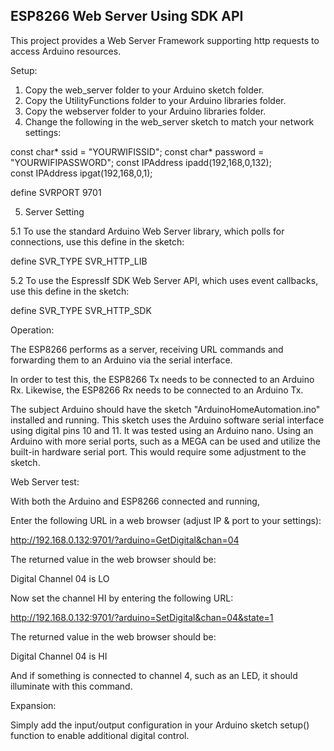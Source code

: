 <h2><strong>ESP8266 Web Server Using SDK API</strong></h2>

This project provides a Web Server Framework supporting http requests to access Arduino resources.

Setup:

1. Copy the web_server folder to your Arduino sketch folder.
2. Copy the UtilityFunctions folder to your Arduino libraries folder.
3. Copy the webserver folder to your Arduino libraries folder.
4. Change the following in the web_server sketch to match your network settings:

const char* ssid = "YOURWIFISSID";
const char* password = "YOURWIFIPASSWORD";
const IPAddress ipadd(192,168,0,132);     
const IPAddress ipgat(192,168,0,1); 

define SVRPORT 9701

5. Server Setting

5.1 To use the standard Arduino Web Server library, which polls for connections, use this define in the sketch:

define SVR_TYPE SVR_HTTP_LIB

5.2 To use the EspressIf SDK Web Server API, which uses event callbacks, use this define in the sketch:

define SVR_TYPE SVR_HTTP_SDK

Operation:

The ESP8266 performs as a server, receiving URL commands and forwarding them to an Arduino via the serial
interface.

In order to test this, the ESP8266 Tx needs to be connected to an Arduino Rx.
Likewise, the ESP8266 Rx needs to be connected to an Arduino Tx.

The subject Arduino should have the sketch "ArduinoHomeAutomation.ino" installed and running.
This sketch uses the Arduino software serial interface using digital pins 10 and 11. It was
tested using an Arduino nano. Using an Arduino with more serial ports, such as a MEGA can be used
and utilize the built-in hardware serial port. This would require some adjustment to the sketch.

Web Server test:

With both the Arduino and ESP8266 connected and running,

Enter the following URL in a web browser (adjust IP & port to your settings):

http://192.168.0.132:9701/?arduino=GetDigital&chan=04

The returned value in the web browser should be:

Digital Channel 04 is LO

Now set the channel HI by entering the following URL:

http://192.168.0.132:9701/?arduino=SetDigital&chan=04&state=1

The returned value in the web browser should be:

Digital Channel 04 is HI

And if something is connected to channel 4, such as an LED, it should illuminate with this command.

Expansion:

Simply add the input/output configuration in your Arduino sketch setup() function to enable
additional digital control.



